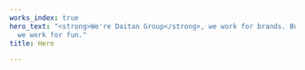 ```yaml
---
works_index: true
hero_text: "<strong>We're Daitan Group</strong>, we work for brands. But most importantly,
  we work for fun."
title: Hero

---
```

<Hero :text="$page.frontmatter.hero_text" />
<WorksList />